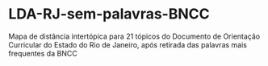 # LDA-RJ-sem-palavras-BNCC
Mapa de distância intertópica para 21 tópicos do Documento de Orientação Curricular do Estado do Rio de Janeiro, após retirada das palavras mais frequentes da BNCC

